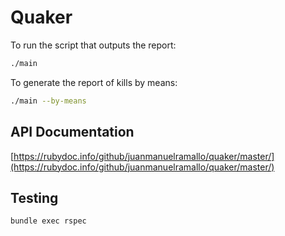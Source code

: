 # Quaker

To run the script that outputs the report:

```bash
./main
```

To generate the report of kills by means:

```bash
./main --by-means
```

## API Documentation

[https://rubydoc.info/github/juanmanuelramallo/quaker/master/](https://rubydoc.info/github/juanmanuelramallo/quaker/master/)

## Testing

```bash
bundle exec rspec
```

